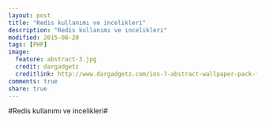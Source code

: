 ```yaml
---
layout: post
title: "Redis kullanımı ve incelikleri"
description: "Redis kullanımı ve incelikleri"
modified: 2015-08-20
tags: [PHP]
image:
  feature: abstract-3.jpg
  credit: dargadgetz
  creditlink: http://www.dargadgetz.com/ios-7-abstract-wallpaper-pack-for-iphone-5-and-ipod-touch-retina/
comments: true
share: true
---
```


#Redis kullanımı ve incelikleri#


